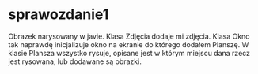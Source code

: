 # sprawozdanie1

Obrazek narysowany w javie.
Klasa Zdjęcia dodaje mi zdjęcia.
Klasa Okno tak naprawdę inicjalizuje okno na ekranie do którego dodałem Planszę.
W klasie Plansza wszystko rysuje, opisane jest w którym miejscu dana rzecz jest rysowana, lub dodawane są obrazki.
